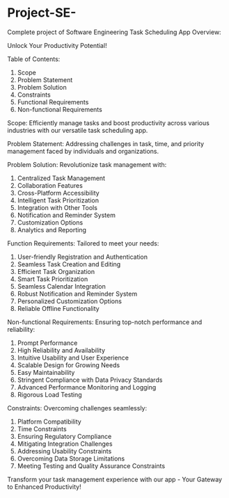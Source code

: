 # Project-SE-
Complete project of Software  Engineering 
Task Scheduling App Overview:

Unlock Your Productivity Potential!

Table of Contents:
1. Scope
2. Problem Statement
3. Problem Solution
4. Constraints
5. Functional Requirements
6. Non-functional Requirements

Scope:
Efficiently manage tasks and boost productivity across various industries with our versatile task scheduling app.

Problem Statement:
Addressing challenges in task, time, and priority management faced by individuals and organizations.

Problem Solution:
Revolutionize task management with:
1. Centralized Task Management
2. Collaboration Features
3. Cross-Platform Accessibility
4. Intelligent Task Prioritization
5. Integration with Other Tools
6. Notification and Reminder System
7. Customization Options
8. Analytics and Reporting

Function Requirements:
Tailored to meet your needs:
1. User-friendly Registration and Authentication
2. Seamless Task Creation and Editing
3. Efficient Task Organization
4. Smart Task Prioritization
5. Seamless Calendar Integration
6. Robust Notification and Reminder System
7. Personalized Customization Options
8. Reliable Offline Functionality

Non-functional Requirements:
Ensuring top-notch performance and reliability:
1. Prompt Performance
2. High Reliability and Availability
3. Intuitive Usability and User Experience
4. Scalable Design for Growing Needs
5. Easy Maintainability
6. Stringent Compliance with Data Privacy Standards
7. Advanced Performance Monitoring and Logging
8. Rigorous Load Testing

Constraints:
Overcoming challenges seamlessly:
1. Platform Compatibility
2. Time Constraints
3. Ensuring Regulatory Compliance
4. Mitigating Integration Challenges
5. Addressing Usability Constraints
6. Overcoming Data Storage Limitations
7. Meeting Testing and Quality Assurance Constraints

Transform your task management experience with our app - Your Gateway to Enhanced Productivity!







